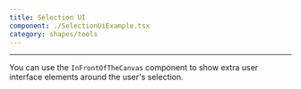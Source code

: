 ```yaml
---
title: Selection UI
component: ./SelectionUiExample.tsx
category: shapes/tools
---
```


---

You can use the `InFrontOfTheCanvas` component to show extra user interface elements around the user's selection.
